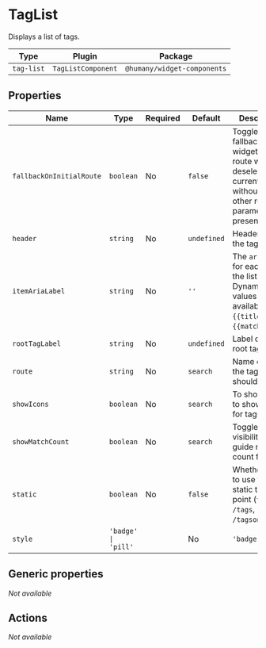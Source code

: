 # TagList

Displays a list of tags.

| Type       | Plugin             | Package                     |
|------------|--------------------|-----------------------------|
| `tag-list` | `TagListComponent` | `@humany/widget-components` |

## Properties

| Name                     | Type      | Required | Default     | Description                                                                                                                          |
|--------------------------|-----------|----------|-------------|--------------------------------------------------------------------------------------------------------------------------------------|
| `fallbackOnInitialRoute` | `boolean` | No       | `false`     | Toggles fallback on the widgets initial route when deselecting the current tag without any other route parameters present. |
| `header`                 | `string`  | No       | `undefined` | Header text for the tag list.                                                                                                        |
| `itemAriaLabel`          | `string`  | No       | `''`        | The `aria-label` for each item in the list. Dynamic values are available for `{{title}}` and `{{matches}}`.                          |
| `rootTagLabel`           | `string`  | No       | `undefined` | Label on the root tag.                                                                                                               |
| `route`                  | `string`  | No       | `search`    | Name of route the tag links should target.                                                                                           |
| `showIcons`              | `boolean` | No       | `search`    | To show or not to show icons for tags.                                                                                                |
| `showMatchCount`         | `boolean` | No       | `search`    | Toggles visibility for guide match count for tags.                                                                      |
| `static`                 | `boolean` | No       | `false`     | Whether or not to use the static tag end point (`true` = `/tags`, `false` = `/tagsonguides`).                                        |
| `style`                  | `'badge' \| 'pill'` |          | No          | `'badge'`                                                                                                                            | Generic styling of the tags. |

## Generic properties

_Not available_

## Actions

_Not available_

